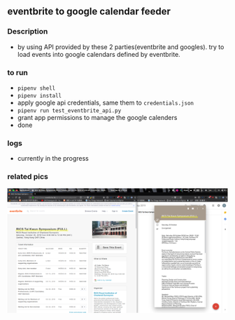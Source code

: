 ## eventbrite to google calendar feeder

### Description
* by using API provided by these 2 parties(eventbrite and googles). try to load events into google calendars defined by eventbrite.

### to run
* `pipenv shell`
* `pipenv install`
* apply google api credentials, same them to `credentials.json`
* `pipenv run test_eventbrite_api.py`
* grant app permissions to manage the google calenders
* done

### logs
* currently in the progress

### related pics
![screencapture](https://raw.githubusercontent.com/louiscklaw/eventbrite-to-google-calendar-feeder/master/event_brite_to_google_calendar.png)

